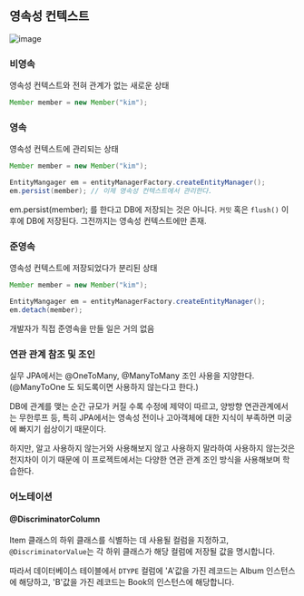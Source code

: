 ## 영속성 컨텍스트
![image](https://github.com/conf312/jpashop/assets/13326651/1a55cb27-ea35-46d3-b9c8-2a319639ab33)

### 비영속
영속성 컨텍스트와 전혀 관계가 없는 새로운 상태
```java
Member member = new Member("kim");
```

### 영속
영속성 컨텍스트에 관리되는 상태
```java
Member member = new Member("kim");

EntityMangager em = entityManagerFactory.createEntityManager();
em.persist(member); // 이제 영속성 컨텍스트에서 관리한다.
```
em.persist(member); 를 한다고 DB에 저장되는 것은 아니다. `커밋` 혹은 `flush()` 이후에 DB에 저장된다. 그전까지는 영속성 컨텍스트에만 존재.

### 준영속

영속성 컨텍스트에 저장되었다가 분리된 상태
```java
Member member = new Member("kim");

EntityMangager em = entityManagerFactory.createEntityManager();
em.detach(member);
```
개발자가 직접 준영속을 만들 일은 거의 없음

### 연관 관계 참조 및 조인
실무 JPA에서는 @OneToMany, @ManyToMany 조인 사용을 지양한다. (@ManyToOne 도 되도록이면 사용하지 않는다고 한다.)

DB에 관계를 맺는 순간 규모가 커질 수록 수정에 제약이 따르고, 양방향 연관관계에서는 무한루프 등, 특히 JPA에서는 영속성 전이나 고아객체에 대한 지식이 부족하면 미궁에 빠지기 쉽상이기 때문이다.

하지만, 알고 사용하지 않는거와 사용해보지 않고 사용하지 말라하여 사용하지 않는것은 천지차이 이기 때문에 이 프로젝트에서는 다양한 연관 관계 조인 방식을 사용해보며 학습한다.

### 어노테이션
#### @DiscriminatorColumn 
Item 클래스의 하위 클래스를 식별하는 데 사용될 컬럼을 지정하고, `@DiscriminatorValue`는 각 하위 클래스가 해당 컬럼에 저장될 값을 명시합니다.

따라서 데이터베이스 테이블에서 `DTYPE` 컬럼에 'A'값을 가진 레코드는 Album 인스턴스에 해당하고, 'B'값을 가진 레코드는 Book의 인스턴스에 해당합니다.
